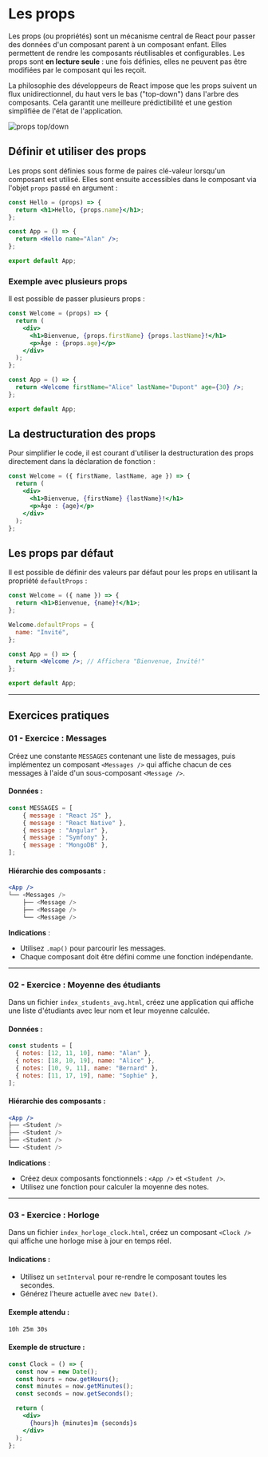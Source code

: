 # Les props

Les props (ou propriétés) sont un mécanisme central de React pour passer des données d'un composant parent à un composant enfant. Elles permettent de rendre les composants réutilisables et configurables. Les props sont **en lecture seule** : une fois définies, elles ne peuvent pas être modifiées par le composant qui les reçoit.

La philosophie des développeurs de React impose que les props suivent un flux unidirectionnel, du haut vers le bas ("top-down") dans l'arbre des composants. Cela garantit une meilleure prédictibilité et une gestion simplifiée de l'état de l'application.

![props top/down](./images/props.png)

## Définir et utiliser des props

Les props sont définies sous forme de paires clé-valeur lorsqu'un composant est utilisé. Elles sont ensuite accessibles dans le composant via l'objet `props` passé en argument :

```jsx
const Hello = (props) => {
  return <h1>Hello, {props.name}</h1>;
};

const App = () => {
  return <Hello name="Alan" />;
};

export default App;
```

### Exemple avec plusieurs props

Il est possible de passer plusieurs props :

```jsx
const Welcome = (props) => {
  return (
    <div>
      <h1>Bienvenue, {props.firstName} {props.lastName}!</h1>
      <p>Âge : {props.age}</p>
    </div>
  );
};

const App = () => {
  return <Welcome firstName="Alice" lastName="Dupont" age={30} />;
};

export default App;
```

## La destructuration des props

Pour simplifier le code, il est courant d'utiliser la destructuration des props directement dans la déclaration de fonction :

```jsx
const Welcome = ({ firstName, lastName, age }) => {
  return (
    <div>
      <h1>Bienvenue, {firstName} {lastName}!</h1>
      <p>Âge : {age}</p>
    </div>
  );
};
```

## Les props par défaut

Il est possible de définir des valeurs par défaut pour les props en utilisant la propriété `defaultProps` :

```jsx
const Welcome = ({ name }) => {
  return <h1>Bienvenue, {name}!</h1>;
};

Welcome.defaultProps = {
  name: "Invité",
};

const App = () => {
  return <Welcome />; // Affichera "Bienvenue, Invité!"
};

export default App;
```

---

## Exercices pratiques

### 01 - Exercice : Messages

Créez une constante `MESSAGES` contenant une liste de messages, puis implémentez un composant `<Messages />` qui affiche chacun de ces messages à l'aide d'un sous-composant `<Message />`.

#### Données :

```js
const MESSAGES = [
    { message : "React JS" },
    { message : "React Native" },
    { message : "Angular" },
    { message : "Symfony" },
    { message : "MongoDB" },
];
```

#### Hiérarchie des composants :

```jsx
<App />
└── <Messages />
    ├── <Message />
    ├── <Message />
    └── <Message />
```

**Indications** :
- Utilisez `.map()` pour parcourir les messages.
- Chaque composant doit être défini comme une fonction indépendante.

---

### 02 - Exercice : Moyenne des étudiants

Dans un fichier `index_students_avg.html`, créez une application qui affiche une liste d'étudiants avec leur nom et leur moyenne calculée.

#### Données :

```js
const students = [
  { notes: [12, 11, 10], name: "Alan" },
  { notes: [18, 10, 19], name: "Alice" },
  { notes: [10, 9, 11], name: "Bernard" },
  { notes: [11, 17, 19], name: "Sophie" },
];
```

#### Hiérarchie des composants :

```jsx
<App />
├── <Student />
├── <Student />
├── <Student />
└── <Student />
```

**Indications** :
- Créez deux composants fonctionnels : `<App />` et `<Student />`.
- Utilisez une fonction pour calculer la moyenne des notes.

---


### 03 - Exercice : Horloge

Dans un fichier `index_horloge_clock.html`, créez un composant `<Clock />` qui affiche une horloge mise à jour en temps réel.

#### Indications :
- Utilisez un `setInterval` pour re-rendre le composant toutes les secondes.
- Générez l'heure actuelle avec `new Date()`.

#### Exemple attendu :

```txt
10h 25m 30s
```

#### Exemple de structure :

```jsx
const Clock = () => {
  const now = new Date();
  const hours = now.getHours();
  const minutes = now.getMinutes();
  const seconds = now.getSeconds();

  return (
    <div>
      {hours}h {minutes}m {seconds}s
    </div>
  );
};


```

